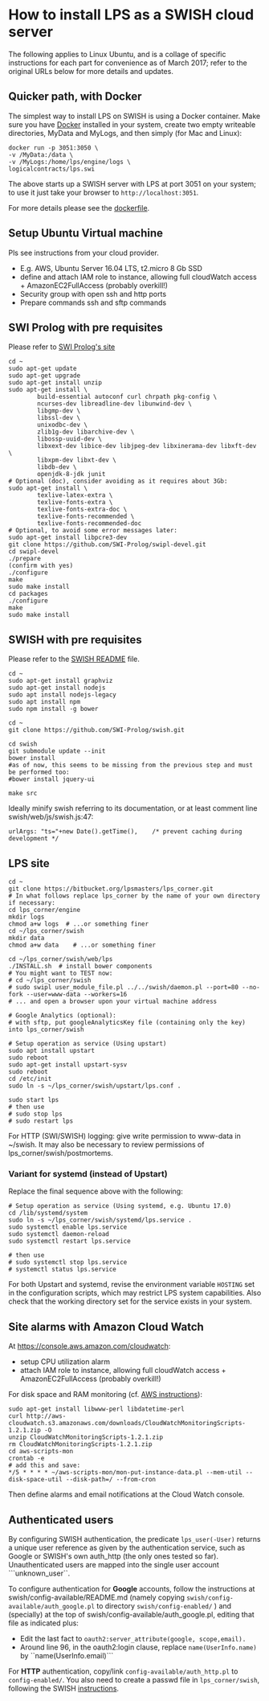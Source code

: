# How to install LPS as a SWISH cloud server #
The following applies to Linux Ubuntu, and is a collage of specific instructions for each part for convenience as of March 2017; refer to the original URLs below for more details and updates.

## Quicker path, with Docker ##
The simplest way to install LPS on SWISH is using a Docker container. Make sure you have [Docker](https://docs.docker.com/install/) installed in your system, create two empty writeable directories, MyData and MyLogs, and then simply (for Mac and Linux):

    docker run -p 3051:3050 \
    -v /MyData:/data \
    -v /MyLogs:/home/lps/engine/logs \
    logicalcontracts/lps.swi
    
The above starts up a SWISH server with LPS at port 3051 on your system; to use it just take your browser to ```http://localhost:3051```. 

For more details please see the [dockerfile](https://bitbucket.org/lpsmasters/lps_corner/src/master/swish/docker/Dockerfile).


## Setup Ubuntu Virtual machine ##
Pls see instructions from your cloud provider.

* E.g. AWS, Ubuntu Server 16.04 LTS, t2.micro 8 Gb SSD
* define and attach IAM role to instance, allowing full cloudWatch access + AmazonEC2FullAccess (probably overkill!)
* Security group with open ssh and http ports
* Prepare commands ssh and sftp commands

## SWI Prolog with pre requisites ##
Please refer to [SWI Prolog's site](http://www.swi-prolog.org/build/unix.html)

```
cd ~
sudo apt-get update
sudo apt-get upgrade
sudo apt-get install unzip
sudo apt-get install \
        build-essential autoconf curl chrpath pkg-config \
        ncurses-dev libreadline-dev libunwind-dev \
        libgmp-dev \
        libssl-dev \
        unixodbc-dev \
        zlib1g-dev libarchive-dev \
        libossp-uuid-dev \
        libxext-dev libice-dev libjpeg-dev libxinerama-dev libxft-dev \
        libxpm-dev libxt-dev \
        libdb-dev \
        openjdk-8-jdk junit
# Optional (doc), consider avoiding as it requires about 3Gb:
sudo apt-get install \
        texlive-latex-extra \
        texlive-fonts-extra \
        texlive-fonts-extra-doc \
        texlive-fonts-recommended \
        texlive-fonts-recommended-doc
# Optional, to avoid some error messages later:
sudo apt-get install libpcre3-dev
git clone https://github.com/SWI-Prolog/swipl-devel.git
cd swipl-devel
./prepare
(confirm with yes) 
./configure
make
sudo make install
cd packages
./configure
make
sudo make install

```

## SWISH with pre requisites ##
Please refer to the [SWISH README](https://github.com/SWI-Prolog/swish/blob/master/README.md) file.

```
cd ~
sudo apt-get install graphviz
sudo apt-get install nodejs
sudo apt install nodejs-legacy
sudo apt install npm
sudo npm install -g bower

cd ~
git clone https://github.com/SWI-Prolog/swish.git

cd swish
git submodule update --init
bower install
#as of now, this seems to be missing from the previous step and must be performed too:
#bower install jquery-ui

make src
```
Ideally minify swish referring to its documentation, or at least comment line swish/web/js/swish.js:47:
```
urlArgs: "ts="+new Date().getTime(),	/* prevent caching during development */
```
## LPS site ##
```
cd ~
git clone https://bitbucket.org/lpsmasters/lps_corner.git
# In what follows replace lps_corner by the name of your own directory if necessary:
cd lps_corner/engine
mkdir logs
chmod a+w logs  # ...or something finer
cd ~/lps_corner/swish
mkdir data
chmod a+w data    # ...or something finer

cd ~/lps_corner/swish/web/lps
./INSTALL.sh  # install bower components
# You might want to TEST now:
# cd ~/lps_corner/swish
# sudo swipl user_module_file.pl ../../swish/daemon.pl --port=80 --no-fork --user=www-data --workers=16
# ... and open a browser upon your virtual machine address

# Google Analytics (optional):
# with sftp, put googleAnalyticsKey file (containing only the key) into lps_corner/swish

# Setup operation as service (Using upstart)
sudo apt install upstart
sudo reboot
sudo apt-get install upstart-sysv
sudo reboot
cd /etc/init
sudo ln -s ~/lps_corner/swish/upstart/lps.conf .

sudo start lps
# then use 
# sudo stop lps
# sudo restart lps
```
For HTTP (SWI/SWISH) logging: give write permission to www-data in ~/swish. It may also be necessary to review permissions of lps_corner/swish/postmortems.

### Variant for systemd (instead of Upstart) ###
Replace the final sequence above with the following:

```
# Setup operation as service (Using systemd, e.g. Ubuntu 17.0)
cd /lib/systemd/system
sudo ln -s ~/lps_corner/swish/systemd/lps.service .
sudo systemctl enable lps.service
sudo systemctl daemon-reload
sudo systemctl restart lps.service

# then use
# sudo systemctl stop lps.service
# systemctl status lps.service

```

For both Upstart and systemd, revise the environment variable ```HOSTING``` set in the configuration scripts, which may restrict LPS system capabilities. Also check that the working directory set for the service exists in your system.

## Site alarms with Amazon Cloud Watch ##
At https://console.aws.amazon.com/cloudwatch:

* setup CPU utilization alarm
* attach IAM role to instance, allowing full cloudWatch access + AmazonEC2FullAccess (probably overkill!)

For disk space and RAM monitoring (cf. [AWS instructions](http://docs.aws.amazon.com/AWSEC2/latest/UserGuide/mon-scripts.html)): 

```
sudo apt-get install libwww-perl libdatetime-perl
curl http://aws-cloudwatch.s3.amazonaws.com/downloads/CloudWatchMonitoringScripts-1.2.1.zip -O
unzip CloudWatchMonitoringScripts-1.2.1.zip
rm CloudWatchMonitoringScripts-1.2.1.zip
cd aws-scripts-mon
crontab -e
# add this and save:
*/5 * * * * ~/aws-scripts-mon/mon-put-instance-data.pl --mem-util --disk-space-util --disk-path=/ --from-cron
```
Then define alarms and email notifications at the Cloud Watch console.

## Authenticated users ##
By configuring SWISH authentication, the predicate ```lps_user(-User)``` returns a unique user reference as given by the authentication service, such as Google or SWISH's own auth_http (the only ones tested so far). Unauthenticated users are mapped into the single user account ```unknown_user``.

To configure authentication for **Google** accounts, follow the instructions at swish/config-available/README.md (namely copying ```swish/config-available/auth_google.pl```  to directory ```swish/config-enabled/``` ) and (specially) at the top of swish/config-available/auth_google.pl, editing that file as indicated plus:

* Edit the last fact to ```oauth2:server_attribute(google, scope,email).```
* Around line 96, in the oauth2:login clause, replace ```name(UserInfo.name)``` by ``name(UserInfo.email)```

For **HTTP** authentication, copy/link ```config-available/auth_http.pl``` to ```config-enabled/```. You also need to create a passwd file in ```lps_corner/swish```, following the SWISH [instructions](https://github.com/SWI-Prolog/swish/blob/master/lib/plugin/http_authenticate.pl#L82). 